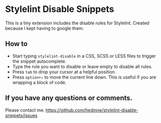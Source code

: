 # Stylelint Disable Snippets

This is a tiny extension includes the disable rules for Stylelint. Created because I kept having to google them.

## How to

* Start typing `stylelint-disable` in a CSS, SCSS or LESS files to trigger the snippet autocomplete.
* Type the rule you want to disable or leave empty to disable all rules.
* Press `tab` to drop your cursor at a helpful position.
* Press `option+↓` to move the current line down. This is useful if you are wrapping a block of
  code.

## If you have any questions or comments.

Please contact me. https://github.com/hedinne/stylelint-disable-snippets/issues
